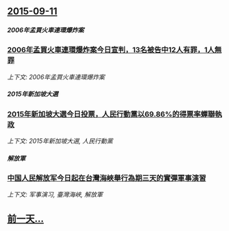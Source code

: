 ## [2015-09-11](/news/2015/09/11/index.md)

##### 2006年孟買火車連環爆炸案
### [2006年孟買火車連環爆炸案今日宣判，13名被告中12人有罪，1人無罪](/news/2015/09/11/2006年孟買火車連環爆炸案今日宣判-13名被告中12人有罪-1人無罪.md)
_上下文: 2006年孟買火車連環爆炸案_

##### 2015年新加坡大選
### [2015年新加坡大選今日投票，人民行動黨以69.86%的得票率蟬聯執政](/news/2015/09/11/2015年新加坡大選今日投票-人民行動黨以6986-的得票率蟬聯執政.md)
_上下文: 2015年新加坡大選, 人民行動黨_

##### 解放軍
### [中国人民解放军今日起在台灣海峽舉行為期三天的實彈軍事演習 ](/news/2015/09/11/中国人民解放军今日起在台灣海峽舉行為期三天的實彈軍事演習.md)
_上下文: 军事演习, 臺灣海峽, 解放軍_

## [前一天...](/news/2015/09/8/index.md)

